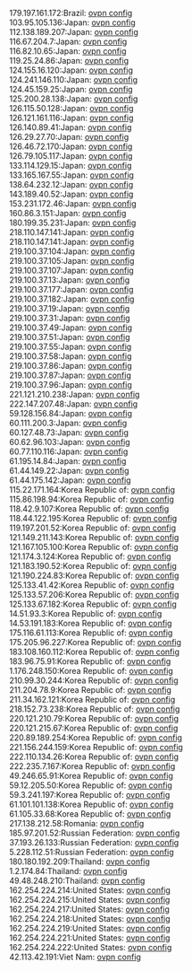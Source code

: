 179.197.161.172:Brazil: [ovpn config](vpn/179_197_161_172.ovpn)  
103.95.105.136:Japan: [ovpn config](vpn/103_95_105_136.ovpn)  
112.138.189.207:Japan: [ovpn config](vpn/112_138_189_207.ovpn)  
116.67.204.7:Japan: [ovpn config](vpn/116_67_204_7.ovpn)  
116.82.10.65:Japan: [ovpn config](vpn/116_82_10_65.ovpn)  
119.25.24.86:Japan: [ovpn config](vpn/119_25_24_86.ovpn)  
124.155.16.120:Japan: [ovpn config](vpn/124_155_16_120.ovpn)  
124.241.146.110:Japan: [ovpn config](vpn/124_241_146_110.ovpn)  
124.45.159.25:Japan: [ovpn config](vpn/124_45_159_25.ovpn)  
125.200.28.138:Japan: [ovpn config](vpn/125_200_28_138.ovpn)  
126.115.50.128:Japan: [ovpn config](vpn/126_115_50_128.ovpn)  
126.121.161.116:Japan: [ovpn config](vpn/126_121_161_116.ovpn)  
126.140.89.41:Japan: [ovpn config](vpn/126_140_89_41.ovpn)  
126.29.27.70:Japan: [ovpn config](vpn/126_29_27_70.ovpn)  
126.46.72.170:Japan: [ovpn config](vpn/126_46_72_170.ovpn)  
126.79.105.117:Japan: [ovpn config](vpn/126_79_105_117.ovpn)  
133.114.129.15:Japan: [ovpn config](vpn/133_114_129_15.ovpn)  
133.165.167.55:Japan: [ovpn config](vpn/133_165_167_55.ovpn)  
138.64.232.12:Japan: [ovpn config](vpn/138_64_232_12.ovpn)  
143.189.40.52:Japan: [ovpn config](vpn/143_189_40_52.ovpn)  
153.231.172.46:Japan: [ovpn config](vpn/153_231_172_46.ovpn)  
160.86.3.151:Japan: [ovpn config](vpn/160_86_3_151.ovpn)  
180.199.35.231:Japan: [ovpn config](vpn/180_199_35_231.ovpn)  
218.110.147.141:Japan: [ovpn config](vpn/218_110_147_141.ovpn)  
218.110.147.141:Japan: [ovpn config](vpn/218_110_147_141.ovpn)  
219.100.37.104:Japan: [ovpn config](vpn/219_100_37_104.ovpn)  
219.100.37.105:Japan: [ovpn config](vpn/219_100_37_105.ovpn)  
219.100.37.107:Japan: [ovpn config](vpn/219_100_37_107.ovpn)  
219.100.37.13:Japan: [ovpn config](vpn/219_100_37_13.ovpn)  
219.100.37.177:Japan: [ovpn config](vpn/219_100_37_177.ovpn)  
219.100.37.182:Japan: [ovpn config](vpn/219_100_37_182.ovpn)  
219.100.37.19:Japan: [ovpn config](vpn/219_100_37_19.ovpn)  
219.100.37.31:Japan: [ovpn config](vpn/219_100_37_31.ovpn)  
219.100.37.49:Japan: [ovpn config](vpn/219_100_37_49.ovpn)  
219.100.37.51:Japan: [ovpn config](vpn/219_100_37_51.ovpn)  
219.100.37.55:Japan: [ovpn config](vpn/219_100_37_55.ovpn)  
219.100.37.58:Japan: [ovpn config](vpn/219_100_37_58.ovpn)  
219.100.37.86:Japan: [ovpn config](vpn/219_100_37_86.ovpn)  
219.100.37.87:Japan: [ovpn config](vpn/219_100_37_87.ovpn)  
219.100.37.96:Japan: [ovpn config](vpn/219_100_37_96.ovpn)  
221.121.210.238:Japan: [ovpn config](vpn/221_121_210_238.ovpn)  
222.147.207.48:Japan: [ovpn config](vpn/222_147_207_48.ovpn)  
59.128.156.84:Japan: [ovpn config](vpn/59_128_156_84.ovpn)  
60.111.200.3:Japan: [ovpn config](vpn/60_111_200_3.ovpn)  
60.127.48.73:Japan: [ovpn config](vpn/60_127_48_73.ovpn)  
60.62.96.103:Japan: [ovpn config](vpn/60_62_96_103.ovpn)  
60.77.110.116:Japan: [ovpn config](vpn/60_77_110_116.ovpn)  
61.195.14.84:Japan: [ovpn config](vpn/61_195_14_84.ovpn)  
61.44.149.22:Japan: [ovpn config](vpn/61_44_149_22.ovpn)  
61.44.175.142:Japan: [ovpn config](vpn/61_44_175_142.ovpn)  
115.22.171.164:Korea Republic of: [ovpn config](vpn/115_22_171_164.ovpn)  
115.86.198.94:Korea Republic of: [ovpn config](vpn/115_86_198_94.ovpn)  
118.42.9.107:Korea Republic of: [ovpn config](vpn/118_42_9_107.ovpn)  
118.44.122.195:Korea Republic of: [ovpn config](vpn/118_44_122_195.ovpn)  
119.197.201.52:Korea Republic of: [ovpn config](vpn/119_197_201_52.ovpn)  
121.149.211.143:Korea Republic of: [ovpn config](vpn/121_149_211_143.ovpn)  
121.167.105.100:Korea Republic of: [ovpn config](vpn/121_167_105_100.ovpn)  
121.174.3.124:Korea Republic of: [ovpn config](vpn/121_174_3_124.ovpn)  
121.183.190.52:Korea Republic of: [ovpn config](vpn/121_183_190_52.ovpn)  
121.190.224.83:Korea Republic of: [ovpn config](vpn/121_190_224_83.ovpn)  
125.133.41.42:Korea Republic of: [ovpn config](vpn/125_133_41_42.ovpn)  
125.133.57.206:Korea Republic of: [ovpn config](vpn/125_133_57_206.ovpn)  
125.133.67.182:Korea Republic of: [ovpn config](vpn/125_133_67_182.ovpn)  
14.51.93.3:Korea Republic of: [ovpn config](vpn/14_51_93_3.ovpn)  
14.53.191.183:Korea Republic of: [ovpn config](vpn/14_53_191_183.ovpn)  
175.116.61.113:Korea Republic of: [ovpn config](vpn/175_116_61_113.ovpn)  
175.205.96.227:Korea Republic of: [ovpn config](vpn/175_205_96_227.ovpn)  
183.108.160.112:Korea Republic of: [ovpn config](vpn/183_108_160_112.ovpn)  
183.96.75.91:Korea Republic of: [ovpn config](vpn/183_96_75_91.ovpn)  
1.176.248.150:Korea Republic of: [ovpn config](vpn/1_176_248_150.ovpn)  
210.99.30.244:Korea Republic of: [ovpn config](vpn/210_99_30_244.ovpn)  
211.204.78.9:Korea Republic of: [ovpn config](vpn/211_204_78_9.ovpn)  
211.34.162.121:Korea Republic of: [ovpn config](vpn/211_34_162_121.ovpn)  
218.152.73.238:Korea Republic of: [ovpn config](vpn/218_152_73_238.ovpn)  
220.121.210.79:Korea Republic of: [ovpn config](vpn/220_121_210_79.ovpn)  
220.121.215.67:Korea Republic of: [ovpn config](vpn/220_121_215_67.ovpn)  
220.89.189.254:Korea Republic of: [ovpn config](vpn/220_89_189_254.ovpn)  
221.156.244.159:Korea Republic of: [ovpn config](vpn/221_156_244_159.ovpn)  
222.110.134.26:Korea Republic of: [ovpn config](vpn/222_110_134_26.ovpn)  
222.235.7.167:Korea Republic of: [ovpn config](vpn/222_235_7_167.ovpn)  
49.246.65.91:Korea Republic of: [ovpn config](vpn/49_246_65_91.ovpn)  
59.12.205.50:Korea Republic of: [ovpn config](vpn/59_12_205_50.ovpn)  
59.3.241.197:Korea Republic of: [ovpn config](vpn/59_3_241_197.ovpn)  
61.101.101.138:Korea Republic of: [ovpn config](vpn/61_101_101_138.ovpn)  
61.105.33.68:Korea Republic of: [ovpn config](vpn/61_105_33_68.ovpn)  
217.138.212.58:Romania: [ovpn config](vpn/217_138_212_58.ovpn)  
185.97.201.52:Russian Federation: [ovpn config](vpn/185_97_201_52.ovpn)  
37.193.26.133:Russian Federation: [ovpn config](vpn/37_193_26_133.ovpn)  
5.228.112.51:Russian Federation: [ovpn config](vpn/5_228_112_51.ovpn)  
180.180.192.209:Thailand: [ovpn config](vpn/180_180_192_209.ovpn)  
1.2.174.84:Thailand: [ovpn config](vpn/1_2_174_84.ovpn)  
49.48.248.210:Thailand: [ovpn config](vpn/49_48_248_210.ovpn)  
162.254.224.214:United States: [ovpn config](vpn/162_254_224_214.ovpn)  
162.254.224.215:United States: [ovpn config](vpn/162_254_224_215.ovpn)  
162.254.224.217:United States: [ovpn config](vpn/162_254_224_217.ovpn)  
162.254.224.218:United States: [ovpn config](vpn/162_254_224_218.ovpn)  
162.254.224.219:United States: [ovpn config](vpn/162_254_224_219.ovpn)  
162.254.224.221:United States: [ovpn config](vpn/162_254_224_221.ovpn)  
162.254.224.222:United States: [ovpn config](vpn/162_254_224_222.ovpn)  
42.113.42.191:Viet Nam: [ovpn config](vpn/42_113_42_191.ovpn)  
